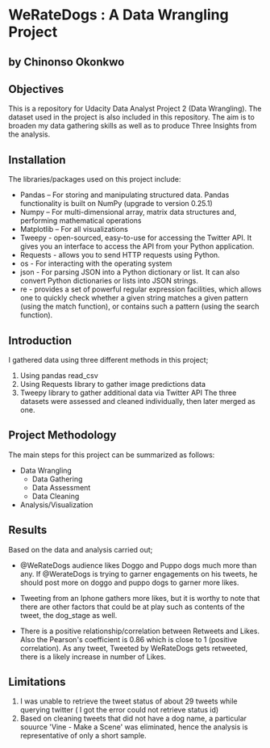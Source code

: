 
# WeRateDogs : A Data Wrangling Project

## by Chinonso Okonkwo

## Objectives

This is a repository for Udacity Data Analyst Project 2 (Data Wrangling). The dataset used in the project is also included in this repository.
The aim is to broaden my data gathering skills as well as  to produce Three Insights from the analysis.

## Installation

The libraries/packages used on this project include:

 - Pandas – For storing and manipulating structured data. Pandas functionality is built on NumPy (upgrade to version 0.25.1)
 - Numpy – For multi-dimensional array, matrix data structures and, performing mathematical operations
 - Matplotlib – For all visualizations 
 - Tweepy - open-sourced, easy-to-use for accessing the Twitter API. It gives you an interface to access the API from your Python application.
 - Requests - allows you to send HTTP requests using Python.
 - os - For interacting with the operating system
 - json - For parsing JSON into a Python dictionary or list. It can also convert Python dictionaries or lists into JSON strings.
 - re - provides a set of powerful regular expression facilities, which allows one to quickly check whether a given string matches a given pattern (using the match function), or contains such a pattern (using the search function).

## Introduction

I gathered data using three different methods in this project;
1. Using pandas read_csv
2. Using Requests library to gather image predictions data
3. Tweepy library to gather additional data via Twitter API
The three datasets were assessed and cleaned individually, then later merged as one.

## Project Methodology

The main steps for this project can be summarized as follows:

- Data Wrangling
  - Data Gathering
  - Data Assessment
  - Data Cleaning
- Analysis/Visualization

## Results

Based on the data and analysis carried out;

- @WeRateDogs audience likes Doggo and Puppo dogs much more than any. If @WerateDogs is trying to garner engagements on his tweets, he should post more on doggo and puppo dogs to garner more likes.

- Tweeting from an Iphone gathers more likes, but it is worthy to note that there are other factors that could be at play such as contents of the tweet, the dog_stage as well. 

- There is a positive relationship/correlation between Retweets and Likes. Also the Pearson's coefficient is 0.86 which is close to 1 (positive correlation). As any tweet, Tweeted by WeRateDogs gets retweeted, there is a likely increase in number of Likes.

## Limitations

1. I was unable to retrieve the tweet status of about 29 tweets while querying twitter ( I got the error could not retrieve status id)
2. Based on cleaning tweets that did not have a dog name, a particular souurce 'Vine - Make a Scene' was eliminated, hence the analysis is representative of only a short sample.
